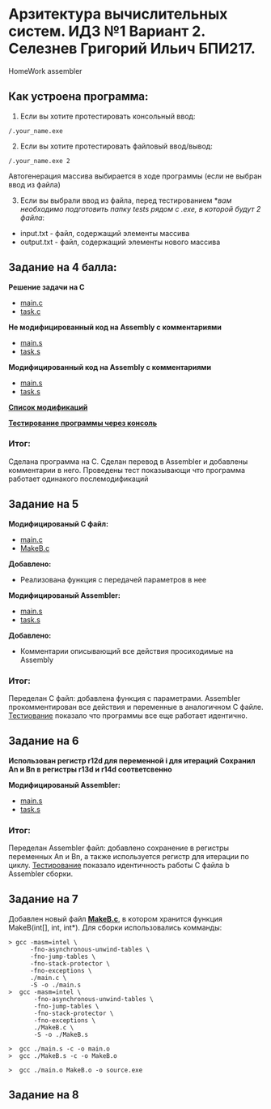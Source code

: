 # Арзитектура вычислительных систем. ИДЗ №1 Вариант 2. Селезнев Григорий Ильич БПИ217.
HomeWork assembler

## Как устроена программа:
1. Если вы хотите протестировать консольный ввод:
```
/.your_name.exe 
```
2. Если вы хотите протестировать файловый ввод/вывод:
```
/.your_name.exe 2
```
Автогенерация массива выбирается в ходе программы (если не выбран ввод из файла)

3. Если вы выбрали ввод из файла, перед тестированием **вам необходимо подготовить папку tests рядом с .exe, в которой будут 2 файла*:
* input.txt - файл,  содержащий элементы массива
* output.txt - файл, содержащий элементы нового массива

## Задание на 4 балла:
**Решение задачи на C** 
* [main.c](https://github.com/Grisha1232/ABC_HW1/blob/f542b608b7c37298f6263707242377c0741eb155/Code%20C/main.c)
* [task.c](https://github.com/Grisha1232/ABC_HW1/blob/f542b608b7c37298f6263707242377c0741eb155/Code%20C/MakeB.c)

**Не модифицированный код на Assembly с комментариями**
* [main.s](https://github.com/Grisha1232/ABC_HW1/blob/e89caab8dc8a15d51fdd36d5f4ace083e2b04bff/Assembler%20non%20mod/main.s)
* [task.s](https://github.com/Grisha1232/ABC_HW1/blob/e89caab8dc8a15d51fdd36d5f4ace083e2b04bff/Assembler%20non%20mod/MakeB.s)

**Модифицированный код на Assembly с комментариями**
* [main.s](https://github.com/Grisha1232/ABC_HW1/blob/8d450683e05496c9b232887114519fa149bd5692/Assembler%20mod/main.s)
* [task.s](https://github.com/Grisha1232/ABC_HW1/blob/8d450683e05496c9b232887114519fa149bd5692/Assembler%20mod/MakeB.s)

**[Список модификаций](https://github.com/Grisha1232/ABC_HW1/blob/0479954046a9d354ebb5a970958cc839ca8e05a4/Mod.md)**

**[Тестирование программы через консоль](https://github.com/Grisha1232/ABC_HW1/blob/11f8f2bae719ae82b6c1085f6cc74448fef6fdb6/Tests.md)**
### Итог:
Сделана программа на С. Сделан перевод в Assembler и добавлены комментарии в него. Проведены тест показывающи что программа работает одинакого послемодификаций

## Задание на 5
**Модифицированый С файл:**
* [main.c](https://github.com/Grisha1232/ABC_HW1/blob/5eb8b89f7a43c0678172010ffe32821a6cd6f881/Code%20C%20modification/main.c)
* [MakeB.c](https://github.com/Grisha1232/ABC_HW1/blob/5eb8b89f7a43c0678172010ffe32821a6cd6f881/Code%20C%20modification/MakeB.c)

**Добавлено:**
* Реализована функция с передачей параметров в нее

**Модифицированый Assembler:**
* [main.s](https://github.com/Grisha1232/ABC_HW1/blob/8d450683e05496c9b232887114519fa149bd5692/Assembler%20mod/main.s)
* [task.s](https://github.com/Grisha1232/ABC_HW1/blob/8d450683e05496c9b232887114519fa149bd5692/Assembler%20mod/MakeB.s)


**Добавлено:**
* Комментарии описывающий все действия просиходимые на Assembly

### Итог:
Переделан С файл: добавлена функция с параметрами. Assembler прокомментирован все действия и переменные в аналогичном С файле. [Тестиование](https://github.com/Grisha1232/ABC_HW1/blob/980e164c5fc9897eb447115064ad927ad50d2def/Tests.md) показало что программы все еще работает идентично.

## Задание на 6
**Использован регистр r12d для переменной i для итераций**
**Сохранил An и Bn в регистры r13d и r14d соответсвенно**

**Модифицированый Assembler:**
* [main.s](https://github.com/Grisha1232/ABC_HW1/blob/8d450683e05496c9b232887114519fa149bd5692/Assembler%20mod/main.s)
* [task.s](https://github.com/Grisha1232/ABC_HW1/blob/8d450683e05496c9b232887114519fa149bd5692/Assembler%20mod/MakeB.s)

### Итог:
Переделан Assembler файл: добавлено сохранение в регистры переменных An и Bn, а также используется регистр для итерации по циклу. [Тестирование](https://github.com/Grisha1232/ABC_HW1/blob/980e164c5fc9897eb447115064ad927ad50d2def/Tests.md) показало идентичность работы C файла b Assembler сборки.

## Задание на 7

Добавлен новый файл **[MakeB.c](https://github.com/Grisha1232/ABC_HW1/blob/5eb8b89f7a43c0678172010ffe32821a6cd6f881/Code%20C%20modification/MakeB.c)**, в котором хранится функция MakeB(int[], int, int*).
Для сборки использовались комманды:
```
> gcc -masm=intel \                     
      -fno-asynchronous-unwind-tables \
      -fno-jump-tables \
      -fno-stack-protector \
      -fno-exceptions \
      ./main.c \
      -S -o ./main.s
>  gcc -masm=intel \                     
       -fno-asynchronous-unwind-tables \
       -fno-jump-tables \
       -fno-stack-protector \
       -fno-exceptions \
       ./MakeB.c \
       -S -o ./MakeB.s

>  gcc ./main.s -c -o main.o 
>  gcc ./MakeB.s -c -o MakeB.o 

>  gcc ./main.o MakeB.o -o source.exe 
```


## Задание на 8

